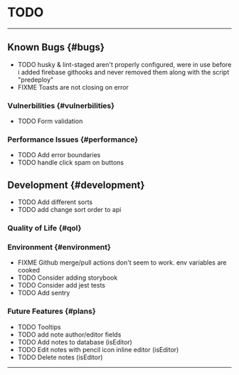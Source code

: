 # TODO

---

## Known Bugs {#bugs}

- TODO husky & lint-staged aren't properly configured, were in use before i added firebase githooks and never removed them along with the script "predeploy"
- FIXME Toasts are not closing on error

### Vulnerbilities {#vulnerbilities}

- TODO Form validation

### Performance Issues {#performance}

- TODO Add error boundaries
- TODO handle click spam on buttons

## Development {#development}

- TODO Add different sorts
- TODO add change sort order to api

### Quality of Life {#qol}

### Environment {#environment}

- FIXME Github merge/pull actions don't seem to work. env variables are cooked
- TODO Consider adding storybook
- TODO Consider add jest tests
- TODO Add sentry

### Future Features {#plans}

- TODO Tooltips
- TODO add note author/editor fields
- TODO Add notes to database (isEditor)
- TODO Edit notes with pencil icon inline editor (isEditor)
- TODO Delete notes (isEditor)

---
